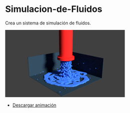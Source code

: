 # Simulacion-de-Fluidos
Crea un sistema de simulación de fluidos.

![Fluidos](https://github.com/AlfredoCU/Simulacion-de-Fluidos/blob/master/Img/0075.png)
- [Descargar animación](https://drive.google.com/open?id=1iKms1FKQdMX_j6xXbl2g4xpYLXq63H7a)
